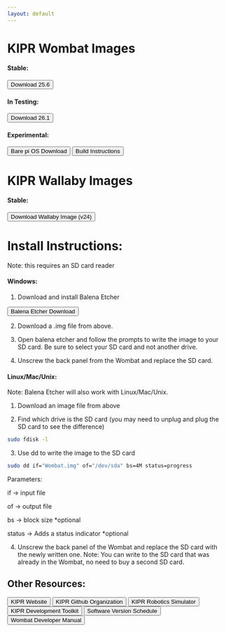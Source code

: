```yaml
---
layout: default
---
```


# KIPR Wombat Images
#### Stable:
<a href="https://www.dropbox.com/s/xmg0iyrar9tj626/Wombat-25.6.img?dl=0"><button>Download 25.6</button></a>

#### In Testing:
<a href="https://www.dropbox.com/s/gdd12xgpzzbuiv9/Wombat-26.1.img?dl=0"><button>Download 26.1</button></a>

#### Experimental:
<a href="https://www.raspberrypi.com/software/operating-systems"><button>Bare pi OS Download</button></a>
<a href="https://gist.github.com/Zacharyprime/c9d7918eccbbffd7f710ea69f464dd4d"><button>Build Instructions</button></a>


# KIPR Wallaby Images
#### Stable:
<a href="https://www.dropbox.com/s/s6cnurla9fl9g29/Wallaby.img?dl=0"><button>Download Wallaby Image (v24)</button></a>


# Install Instructions:
Note: this requires an SD card reader
#### Windows:
1) Download and install Balena Etcher

<a href="https://www.balena.io/etcher/"><button>Balena Etcher Download</button></a>

2) Download a .img file from above.

3) Open balena etcher and follow the prompts to write the image to your SD card. Be sure to select your SD card and not another drive.

4) Unscrew the back panel from the Wombat and replace the SD card.



#### Linux/Mac/Unix:
Note: Balena Etcher will also work with Linux/Mac/Unix.

1) Download an image file from above


2) Find which drive is the SD card (you may need to unplug and plug the SD card to see the difference)
```sh
sudo fdisk -l
```
3) Use dd to write the image to the SD card
```sh
sudo dd if="Wombat.img" of="/dev/sda" bs=4M status=progress
```
Parameters:
<br>

if -> input file

of -> output file
  
bs -> block size *optional
  
status -> Adds a status indicator *optional 
  
4) Unscrew the back panel of the Wombat and replace the SD card with the newly written one.
Note: You can write to the SD card that was already in the Wombat, no need to buy a second SD card.

## Other Resources:
<a href="https://www.kipr.org/"><button> KIPR Website </button></a>
<a href="https://github.com/kipr"><button> KIPR Github Organization </button></a>
<a href="https://github.com/kipr/Simulator"><button> KIPR Robotics Simulator </button></a> <br>
<a href="https://github.com/kipr/KIPR-Development-Toolkit"><button> KIPR Development Toolkit </button></a>
<a href="https://github.com/orgs/kipr/projects/3"><button> Software Version Schedule </button></a>
<a href="https://github.com/kipr/KIPR-Development-Toolkit/blob/master/Docs/WombatDevManual.pdf"><button> Wombat Developer Manual </button></a>

